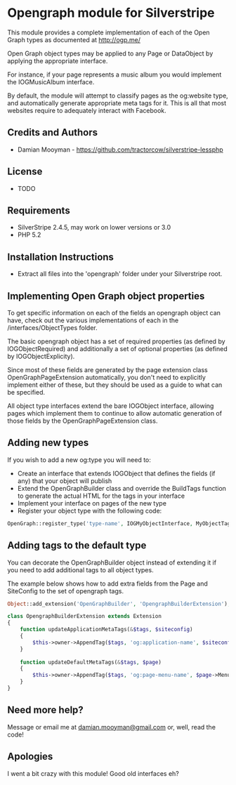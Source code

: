 # Opengraph module for Silverstripe

This module provides a complete implementation of each of the Open Graph types as documented at <http://ogp.me/>

Open Graph object types may be applied to any Page or DataObject by applying the appropriate interface.

For instance, if your page represents a music album you would implement the IOGMusicAlbum interface.

By default, the module will attempt to classify pages as the og:website type, and automatically
generate appropriate meta tags for it. This is all that most websites require to adequately interact
with Facebook.

## Credits and Authors

 * Damian Mooyman - <https://github.com/tractorcow/silverstripe-lessphp>

## License

 * TODO

## Requirements

 * SilverStripe 2.4.5, may work on lower versions or 3.0
 * PHP 5.2

## Installation Instructions

 * Extract all files into the 'opengraph' folder under your Silverstripe root.

## Implementing Open Graph object properties

To get specific information on each of the fields an opengraph object can have, check
out the various implementations of each in the /interfaces/ObjectTypes folder.

The basic opengraph object has a set of required properties (as defined by IOGObjectRequired)
and additionally a set of optional properties (as defined by IOGObjectExplicity).

Since most of these fields are generated by the page extension class OpenGraphPageExtension
automatically, you don't need to explicitly implement either of these, but they
should be used as a guide to what can be specified.

All object type interfaces extend the bare IOGObject interface, allowing pages 
which implement them to continue to allow automatic generation of those fields
by the OpenGraphPageExtension class.

## Adding new types

If you wish to add a new og:type you will need to:
 * Create an interface that extends IOGObject that defines the fields (if any)
   that your object will publish
 * Extend the OpenGraphBuilder class and override the BuildTags function
   to generate the actual HTML for the tags in your interface
 * Implement your interface on pages of the new type
 * Register your object type with the following code:

```php
OpenGraph::register_type('type-name', IOGMyObjectInterface, MyObjectTagBuilder);
```

## Adding tags to the default type

You can decorate the OpenGraphBuilder object instead of extending it if you need
to add additional tags to all object types.

The example below shows how to add extra fields from the Page and SiteConfig
to the set of opengraph tags.

```php
Object::add_extension('OpenGraphBuilder', 'OpengraphBuilderExtension');

class OpengraphBuilderExtension extends Extension
{
    function updateApplicationMetaTags(&$tags, $siteconfig)
    {
        $this->owner->AppendTag($tags, 'og:application-name', $siteconfig->Title);
    }
    
    function updateDefaultMetaTags(&$tags, $page)
    {
        $this->owner->AppendTag($tags, 'og:page-menu-name', $page->MenuTitle);
    }
}
```

## Need more help?

Message or email me at damian.mooyman@gmail.com or, well, read the code!

## Apologies

I went a bit crazy with this module! Good old interfaces eh?